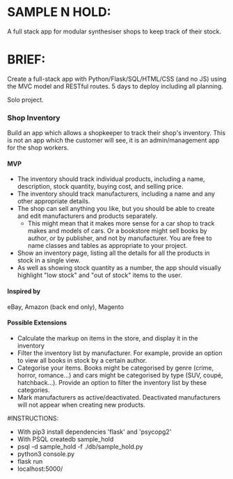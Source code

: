 # SAMPLE N HOLD:
A full stack app for modular synthesiser shops to keep track of their stock.

# BRIEF:
Create a full-stack app with Python/Flask/SQL/HTML/CSS (and no JS) using the MVC model and RESTful routes.
5 days to deploy including all planning.

Solo project.

### Shop Inventory

Build an app which allows a shopkeeper to track their shop's inventory. This is not an app which the customer will see, it is an admin/management app for the shop workers.

#### MVP

* The inventory should track individual products, including a name, description, stock quantity, buying cost, and selling price.
* The inventory should track manufacturers, including a name and any other appropriate details.
* The shop can sell anything you like, but you should be able to create and edit manufacturers and products separately.
  * This might mean that it makes more sense for a car shop to track makes and models of cars. Or a bookstore might sell books by author, or by publisher, and not by manufacturer. You are free to name classes and tables as appropriate to your project.
* Show an inventory page, listing all the details for all the products in stock in a single view.
* As well as showing stock quantity as a number, the app should visually highlight "low stock" and "out of stock" items to the user.

#### Inspired by

eBay, Amazon (back end only), Magento

#### Possible Extensions

* Calculate the markup on items in the store, and display it in the inventory
* Filter the inventory list by manufacturer. For example, provide an option to view all books in stock by a certain author.
* Categorise your items. Books might be categorised by genre (crime, horror, romance...) and cars might be categorised by type (SUV, coupé, hatchback...). Provide an option to filter the inventory list by these categories.
* Mark manufacturers as active/deactivated. Deactivated manufacturers will not appear when creating new products.

#INSTRUCTIONS:

  -  With pip3 install dependencies 'flask' and 'psycopg2'
  -  With PSQL createdb sample_hold
  -  psql -d sample_hold -f ./db/sample_hold.py
  -  python3 console.py
  -  flask run
  -  localhost:5000/

